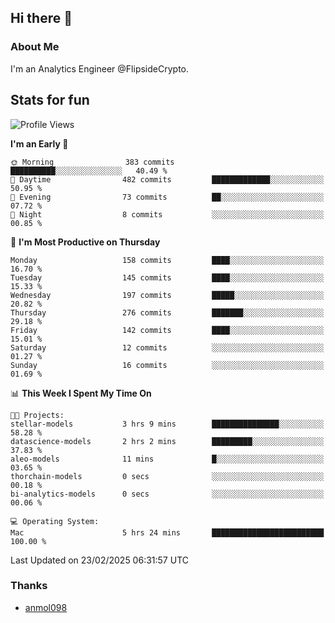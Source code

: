 ## Hi there 👋

### About Me

I'm an Analytics Engineer @FlipsideCrypto.
  
## Stats for fun


<!--START_SECTION:waka-->
![Profile Views](http://img.shields.io/badge/Profile%20Views-1-blue)

**I'm an Early 🐤** 

```text
🌞 Morning                383 commits         ██████████░░░░░░░░░░░░░░░   40.49 % 
🌆 Daytime                482 commits         █████████████░░░░░░░░░░░░   50.95 % 
🌃 Evening                73 commits          ██░░░░░░░░░░░░░░░░░░░░░░░   07.72 % 
🌙 Night                  8 commits           ░░░░░░░░░░░░░░░░░░░░░░░░░   00.85 % 
```
📅 **I'm Most Productive on Thursday** 

```text
Monday                   158 commits         ████░░░░░░░░░░░░░░░░░░░░░   16.70 % 
Tuesday                  145 commits         ████░░░░░░░░░░░░░░░░░░░░░   15.33 % 
Wednesday                197 commits         █████░░░░░░░░░░░░░░░░░░░░   20.82 % 
Thursday                 276 commits         ███████░░░░░░░░░░░░░░░░░░   29.18 % 
Friday                   142 commits         ████░░░░░░░░░░░░░░░░░░░░░   15.01 % 
Saturday                 12 commits          ░░░░░░░░░░░░░░░░░░░░░░░░░   01.27 % 
Sunday                   16 commits          ░░░░░░░░░░░░░░░░░░░░░░░░░   01.69 % 
```


📊 **This Week I Spent My Time On** 

```text
🐱‍💻 Projects: 
stellar-models           3 hrs 9 mins        ███████████████░░░░░░░░░░   58.28 % 
datascience-models       2 hrs 2 mins        █████████░░░░░░░░░░░░░░░░   37.83 % 
aleo-models              11 mins             █░░░░░░░░░░░░░░░░░░░░░░░░   03.65 % 
thorchain-models         0 secs              ░░░░░░░░░░░░░░░░░░░░░░░░░   00.18 % 
bi-analytics-models      0 secs              ░░░░░░░░░░░░░░░░░░░░░░░░░   00.06 % 

💻 Operating System: 
Mac                      5 hrs 24 mins       █████████████████████████   100.00 % 
```


 Last Updated on 23/02/2025 06:31:57 UTC
<!--END_SECTION:waka-->

### Thanks
 - [anmol098](https://github.com/anmol098/waka-readme-stats/)
  
